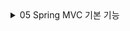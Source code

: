 <details>
<summary>05 Spring MVC 기본 기능 </summary>
<div markdown="1">

## 프로젝트 생성
- packaging에서 Jar와 War의 차이
  - Jar: 내장 서버를 사용(톰캣) webapp 경로 사용하지 않음. 내장 서버 사용에 최적화 되어 있다. 요즈음은 주로 Jar사용
  - War: 내장 서버도 사용 가능하지만 주로 외부 서버에 빌드 파일을 올릴 때 사용

## Logging
- 로그에 대해 간단히 알아보자
- 이제 sout이 아닌 별도의 로깅 라이브러리를 사용하여 로그를 출력할 것
- 참고로 로그 관련 라이브러리도 많고, 깊게 들어가면 끝이 없기에 최소한의 사용 방법만 알아보자

### 로깅 라이브러리
- 스프링 부트 라이브러리를 사용하면 스프링 부트 로깅 라이브러리가 함께 포함된다.
- 스프링 부트 로깅 라이브러리는 기본으로 다음 로깅 라이브러리를 사용
  - SLF4J
  - Logback
- 여러 로그 라이브러리를 통합하여 (어댑터 패턴 등등) 사용할 수 있도록 인터페이스로 제공하는 것이 SLF4J
- Logback은 로그 라이브러리 (구현체) 실무에서 Logback 많이 사용한다

### 로그 선언, 호출

```java
package hello.springmvc.basic;

import lombok.extern.slf4j.Slf4j;
import org.springframework.web.bind.annotation.RequestMapping;
import org.springframework.web.bind.annotation.RestController;

@Slf4j
@RestController
public class LogTestController {

//    private final Logger log = LoggerFactory.getLogger(getClass());

    @RequestMapping("/log-test")
    public String logTest() {
        String name = "Spring";
        System.out.println("name = " + name);
        log.trace("trace log=" + name); //이렇게 쓰면 안된다 출력 안할 건데 선연산이 들어가버림
        log.debug("debug log={}", name);
        log.info("info log={}", name);
        log.warn("warn log={}", name);
        log.error("error log={}", name);

        log.info("info log={}", name);

        return "ok";
    }
}

```

- @RestController
  - @Controller는 반환 값이 String이면 뷰 이름으로 인식되어 뷰를 찾고 뷰가 렌더링 됨
  - @RestController는 반환 값으로 뷰를 찾는 것이 아니라 HTTP 메시지 바디에 바로 입력
  - @ResponseBody와 관련 있는데 뒤에서 더 자세히 볼 것임
- 로그의 출력 내용
  - 시간, 로그 레벨, 프로세스 ID, 쓰레드 명, 클래스 명, 로그 메시지
- 로그 레벨은 다음과 같다.
  - TRACE > DEBUG > INFO > WARN > ERROR
  - 로그 레벨 설정을 변경하며 노출 시킬 로그 레벨을 정할 수 있다.
  - 보통 개발 서버는 debug이상으로 심각한 로그를 출력
  - 운영 서버는 info 출력
- @Slf4j로 로그 선언 부분을 대체 할 수 있다. (롬복이 대신 써준다)

### 올바른 로그 사용법
- 선연산이 되지 않게 하자 
- log.debug("data=" + data)
  - 위와 같이 써도 로그 출력은 올바로 됨 하지만 debug로그를 노출시키지 않을 예정임에도 파라미터 연산이 먼저되어 서버의 자원을 잡아먹는다
  - 이렇게 쓰면 혼난다.
  - 다음과 같이 쓰자 log.debug("data = {}", data)
  - {}가 서식지정자 마냥 치환된다.

### 로그 사용시 장점
- 쓰레드 정보, 클래스 이름 같은 부가 정보를 함께 볼 수 있고 출력 모양을 조정 간으
- 로그 레벨에 따라 노출여부를 결정 가능
- 콘솔에만 아니라 파일, 네트워크 등 로그를 별도의 위치에 남길 수도 있음
- 특히 파일로 남길 때는 일별 특정 용량에 따라 로그를 분할하는 것도 가능
- 성능도 sout보다 파워풀하다 (내부 버퍼링, 멀티 쓰레드 등등)



</div>
</details>